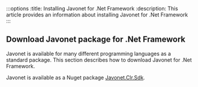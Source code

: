 :::options
:title: Installing Javonet for .Net Framework
:description: This article provides an information about installing Javonet for .Net Framework
:::

## Download Javonet package for .Net Framework

Javonet is available for many different programming languages as a standard package. This section describes how to download Javonet for .Net Framework.

Javonet is available as a Nuget package [Javonet.Clr.Sdk](https://www.nuget.org/packages/Javonet.Clr.Sdk). 

